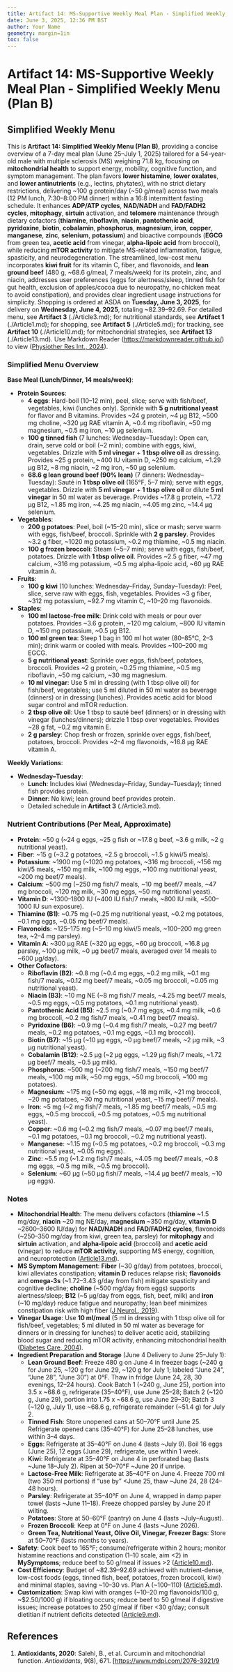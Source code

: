 ```yaml
---
title: Artifact 14: MS-Supportive Weekly Meal Plan - Simplified Weekly Menu (Plan B)
date: June 3, 2025, 12:36 PM BST
author: Your Name
geometry: margin=1in
toc: false
---
```

# Artifact 14: MS-Supportive Weekly Meal Plan - Simplified Weekly Menu (Plan B)

## Simplified Weekly Menu

This is **Artifact 14: Simplified Weekly Menu (Plan B)**, providing a concise overview of a 7-day meal plan (June 25–July 1, 2025) tailored for a 54-year-old male with multiple sclerosis (MS) weighing 71.8 kg, focusing on **mitochondrial health** to support energy, mobility, cognitive function, and symptom management. The plan favors **lower histamine**, **lower oxalates**, and **lower antinutrients** (e.g., lectins, phytates), with no strict dietary restrictions, delivering ~100 g protein/day (~50 g/meal) across two meals (12 PM lunch, 7:30–8:00 PM dinner) within a 16:8 intermittent fasting schedule. It enhances **ADP/ATP cycles**, **NAD/NADH** and **FAD/FADH2 cycles**, **mitophagy**, **sirtuin** activation, and **telomere** maintenance through dietary cofactors (**thiamine**, **riboflavin**, **niacin**, **pantothenic acid**, **pyridoxine**, **biotin**, **cobalamin**, **phosphorus**, **magnesium**, **iron**, **copper**, **manganese**, **zinc**, **selenium**, **potassium**) and bioactive compounds (**EGCG** from green tea, **acetic acid** from vinegar, **alpha-lipoic acid** from broccoli), while reducing **mTOR activity** to mitigate MS-related inflammation, fatigue, spasticity, and neurodegeneration. The streamlined, low-cost menu incorporates **kiwi fruit** for its vitamin C, fiber, and flavonoids, and **lean ground beef** (480 g, ~68.6 g/meal, 7 meals/week) for its protein, zinc, and niacin, addresses user preferences (eggs for alertness/sleep, tinned fish for gut health, exclusion of apples/cocoa due to neuropathy, no chicken meat to avoid constipation), and provides clear ingredient usage instructions for simplicity. Shopping is ordered at ASDA on **Tuesday, June 3, 2025**, for delivery on **Wednesday, June 4, 2025**, totaling ~$82.39–$92.69. For detailed menu, see **Artifact 3** (./Article3.md); for nutritional standards, see **Artifact 1** (./Article1.md); for shopping, see **Artifact 5** (./Article5.md); for tracking, see **Artifact 10** (./Article10.md); for mitochondrial strategies, see **Artifact 13** (./Article13.md). Use Markdown Reader (https://markdownreader.github.io/) to view ([Physiother Res Int., 2024](https://onlinelibrary.wiley.com/doi/10.1002/pri.2087)).

### Simplified Menu Overview

**Base Meal (Lunch/Dinner, 14 meals/week)**:
- **Protein Sources**:
  - **4 eggs**: Hard-boil (10–12 min), peel, slice; serve with fish/beef, vegetables, kiwi (lunches only). Sprinkle with **5 g nutritional yeast** for flavor and B vitamins. Provides ~24 g protein, ~4 µg B12, ~500 mg choline, ~320 µg RAE vitamin A, ~0.4 mg riboflavin, ~50 mg magnesium, ~0.5 mg iron, ~10 µg selenium.
  - **100 g tinned fish** (7 lunches: Wednesday–Tuesday): Open can, drain, serve cold or boil (~2 min); combine with eggs, kiwi, vegetables. Drizzle with **5 ml vinegar** + **1 tbsp olive oil** as dressing. Provides ~25 g protein, ~400 IU vitamin D, ~250 mg calcium, ~1.29 µg B12, ~8 mg niacin, ~2 mg iron, ~50 µg selenium.
  - **68.6 g lean ground beef (90% lean)** (7 dinners: Wednesday–Tuesday): Sauté in **1 tbsp olive oil** (165°F, 5–7 min); serve with eggs, vegetables. Drizzle with **5 ml vinegar** + **1 tbsp olive oil** or dilute **5 ml vinegar** in 50 ml water as beverage. Provides ~17.8 g protein, ~1.72 µg B12, ~1.85 mg iron, ~4.25 mg niacin, ~4.05 mg zinc, ~14.4 µg selenium.
- **Vegetables**:
  - **200 g potatoes**: Peel, boil (~15–20 min), slice or mash; serve warm with eggs, fish/beef, broccoli. Sprinkle with **2 g parsley**. Provides ~3.2 g fiber, ~1020 mg potassium, ~0.2 mg thiamine, ~0.5 mg niacin.
  - **100 g frozen broccoli**: Steam (~5–7 min); serve with eggs, fish/beef, potatoes. Drizzle with **1 tbsp olive oil**. Provides ~2.5 g fiber, ~47 mg calcium, ~316 mg potassium, ~0.5 mg alpha-lipoic acid, ~60 µg RAE vitamin A.
- **Fruits**:
  - **100 g kiwi** (10 lunches: Wednesday–Friday, Sunday–Tuesday): Peel, slice, serve raw with eggs, fish, vegetables. Provides ~3 g fiber, ~312 mg potassium, ~92.7 mg vitamin C, ~10–20 mg flavonoids.
- **Staples**:
  - **100 ml lactose-free milk**: Drink cold with meals or pour over potatoes. Provides ~3.6 g protein, ~120 mg calcium, ~800 IU vitamin D, ~150 mg potassium, ~0.5 µg B12.
  - **100 ml green tea**: Steep 1 bag in 100 ml hot water (80–85°C, 2–3 min); drink warm or cooled with meals. Provides ~100–200 mg EGCG.
  - **5 g nutritional yeast**: Sprinkle over eggs, fish/beef, potatoes, broccoli. Provides ~2 g protein, ~0.25 mg thiamine, ~0.5 mg riboflavin, ~50 mg calcium, ~30 mg magnesium.
  - **10 ml vinegar**: Use 5 ml in dressing (with 1 tbsp olive oil) for fish/beef, vegetables; use 5 ml diluted in 50 ml water as beverage (dinners) or in dressing (lunches). Provides acetic acid for blood sugar control and mTOR reduction.
  - **2 tbsp olive oil**: Use 1 tbsp to sauté beef (dinners) or in dressing with vinegar (lunches/dinners); drizzle 1 tbsp over vegetables. Provides ~28 g fat, ~0.2 mg vitamin E.
  - **2 g parsley**: Chop fresh or frozen, sprinkle over eggs, fish/beef, potatoes, broccoli. Provides ~2–4 mg flavonoids, ~16.8 µg RAE vitamin A.

**Weekly Variations**:
- **Wednesday–Tuesday**:
  - **Lunch**: Includes kiwi (Wednesday–Friday, Sunday–Tuesday); tinned fish provides protein.
  - **Dinner**: No kiwi; lean ground beef provides protein.
  - Detailed schedule in **Artifact 3** (./Article3.md).

### Nutrient Contributions (Per Meal, Approximate)
- **Protein**: ~50 g (~24 g eggs, ~25 g fish or ~17.8 g beef, ~3.6 g milk, ~2 g nutritional yeast).
- **Fiber**: ~15 g (~3.2 g potatoes, ~2.5 g broccoli, ~1.5 g kiwi/5 meals).
- **Potassium**: ~1900 mg (~1020 mg potatoes, ~316 mg broccoli, ~156 mg kiwi/5 meals, ~150 mg milk, ~100 mg eggs, ~100 mg nutritional yeast, ~200 mg beef/7 meals).
- **Calcium**: ~500 mg (~250 mg fish/7 meals, ~10 mg beef/7 meals, ~47 mg broccoli, ~120 mg milk, ~30 mg eggs, ~50 mg nutritional yeast).
- **Vitamin D**: ~1300–1800 IU (~400 IU fish/7 meals, ~800 IU milk, ~500–1000 IU sun exposure).
- **Thiamine (B1)**: ~0.75 mg (~0.25 mg nutritional yeast, ~0.2 mg potatoes, ~0.1 mg eggs, ~0.05 mg beef/7 meals).
- **Flavonoids**: ~125–175 mg (~5–10 mg kiwi/5 meals, ~100–200 mg green tea, ~2–4 mg parsley).
- **Vitamin A**: ~300 µg RAE (~320 µg eggs, ~60 µg broccoli, ~16.8 µg parsley, ~100 µg milk, ~0 µg beef/7 meals, averaged over 14 meals to ~600 µg/day).
- **Other Cofactors**:
  - **Riboflavin (B2)**: ~0.8 mg (~0.4 mg eggs, ~0.2 mg milk, ~0.1 mg fish/7 meals, ~0.12 mg beef/7 meals, ~0.05 mg broccoli, ~0.05 mg nutritional yeast).
  - **Niacin (B3)**: ~10 mg NE (~8 mg fish/7 meals, ~4.25 mg beef/7 meals, ~0.5 mg eggs, ~0.5 mg potatoes, ~0.1 mg nutritional yeast).
  - **Pantothenic Acid (B5)**: ~2.5 mg (~0.7 mg eggs, ~0.4 mg milk, ~0.6 mg broccoli, ~0.2 mg fish/7 meals, ~0.41 mg beef/7 meals).
  - **Pyridoxine (B6)**: ~0.9 mg (~0.4 mg fish/7 meals, ~0.27 mg beef/7 meals, ~0.2 mg potatoes, ~0.1 mg eggs, ~0.1 mg broccoli).
  - **Biotin (B7)**: ~15 µg (~10 µg eggs, ~0 µg beef/7 meals, ~2 µg milk, ~3 µg nutritional yeast).
  - **Cobalamin (B12)**: ~2.5 µg (~2 µg eggs, ~1.29 µg fish/7 meals, ~1.72 µg beef/7 meals, ~0.5 µg milk).
  - **Phosphorus**: ~500 mg (~200 mg fish/7 meals, ~150 mg beef/7 meals, ~100 mg milk, ~50 mg eggs, ~50 mg broccoli, ~100 mg potatoes).
  - **Magnesium**: ~175 mg (~50 mg eggs, ~18 mg milk, ~21 mg broccoli, ~20 mg potatoes, ~30 mg nutritional yeast, ~15 mg beef/7 meals).
  - **Iron**: ~5 mg (~2 mg fish/7 meals, ~1.85 mg beef/7 meals, ~0.5 mg eggs, ~0.5 mg broccoli, ~0.5 mg potatoes, ~0.5 mg nutritional yeast).
  - **Copper**: ~0.6 mg (~0.2 mg fish/7 meals, ~0.07 mg beef/7 meals, ~0.1 mg potatoes, ~0.1 mg broccoli, ~0.2 mg nutritional yeast).
  - **Manganese**: ~1.15 mg (~0.5 mg potatoes, ~0.2 mg broccoli, ~0.3 mg nutritional yeast, ~0.05 mg eggs).
  - **Zinc**: ~5.5 mg (~1.2 mg fish/7 meals, ~4.05 mg beef/7 meals, ~0.8 mg eggs, ~0.5 mg milk, ~0.5 mg broccoli).
  - **Selenium**: ~60 µg (~50 µg fish/7 meals, ~14.4 µg beef/7 meals, ~10 µg eggs).

### Notes
- **Mitochondrial Health**: The menu delivers cofactors (**thiamine** ~1.5 mg/day, **niacin** ~20 mg NE/day, **magnesium** ~350 mg/day, **vitamin D** ~2600–3600 IU/day) for **NAD/NADH** and **FAD/FADH2 cycles**, flavonoids (~250–350 mg/day from kiwi, green tea, parsley) for **mitophagy** and **sirtuin** activation, and **alpha-lipoic acid** (broccoli) and **acetic acid** (vinegar) to reduce **mTOR activity**, supporting MS energy, cognition, and neuroprotection ([Article13.md](https://github.com/xAI/Artifact13.md)).
- **MS Symptom Management**: **Fiber** (~30 g/day) from potatoes, broccoli, kiwi alleviates constipation; **vitamin D** reduces relapse risk; **flavonoids** and **omega-3s** (~1.72–3.43 g/day from fish) mitigate spasticity and cognitive decline; **choline** (~500 mg/day from eggs) supports alertness/sleep; **B12** (~5 µg/day from eggs, fish, beef, milk) and **iron** (~10 mg/day) reduce fatigue and neuropathy; lean beef minimizes constipation risk with high fiber ([J Neurol., 2019](https://www.ncbi.nlm.nih.gov/pmc/articles/PMC6682957/)).
- **Vinegar Usage**: Use **10 ml/meal** (5 ml in dressing with 1 tbsp olive oil for fish/beef, vegetables; 5 ml diluted in 50 ml water as beverage for dinners or in dressing for lunches) to deliver acetic acid, stabilizing blood sugar and reducing mTOR activity, enhancing mitochondrial health ([Diabetes Care, 2004](https://care.diabetesjournals.org/content/27/1/281)).
- **Ingredient Preparation and Storage** (June 4 Delivery to June 25–July 1):
  - **Lean Ground Beef**: Freeze 480 g on June 4 in freezer bags (~240 g for June 25, ~120 g for June 29, ~120 g for July 1; labeled “June 24”, “June 28”, “June 30”) at 0°F. Thaw in fridge (June 24, 28, 30 evenings, 12–24 hours). Cook Batch 1 (~240 g, June 25), portion into 3.5 x ~68.6 g, refrigerate (35–40°F), use June 25–28; Batch 2 (~120 g, June 29), portion into 1.75 x ~68.6 g, use June 29–30; Batch 3 (~120 g, July 1), use ~68.6 g, refrigerate remainder (~51.4 g) for July 2.
  - **Tinned Fish**: Store unopened cans at 50–70°F until June 25. Refrigerate opened cans (35–40°F) for June 25–28 lunches, use within 3–4 days.
  - **Eggs**: Refrigerate at 35–40°F on June 4 (lasts ~July 9). Boil 16 eggs (June 25), 12 eggs (June 29), refrigerate, use within 1 week.
  - **Kiwi**: Refrigerate at 35–40°F on June 4 in perforated bag (lasts ~June 18–July 2). Ripen at 50–70°F ~June 20 if unripe.
  - **Lactose-Free Milk**: Refrigerate at 35–40°F on June 4. Freeze 700 ml (two 350 ml portions) if “use by” <June 25, thaw ~June 24, 28 (24–48 hours).
  - **Parsley**: Refrigerate at 35–40°F on June 4, wrapped in damp paper towel (lasts ~June 11–18). Freeze chopped parsley by June 20 if wilting.
  - **Potatoes**: Store at 50–60°F (pantry) on June 4 (lasts ~July–August).
  - **Frozen Broccoli**: Keep at 0°F on June 4 (lasts ~June 2026).
  - **Green Tea, Nutritional Yeast, Olive Oil, Vinegar, Freezer Bags**: Store at 50–70°F (lasts months to years).
- **Safety**: Cook beef to 165°F; consume/refrigerate within 2 hours; monitor histamine reactions and constipation (1–10 scale, aim <2) in **MySymptoms**; reduce beef to 50 g/meal if issues >2 ([Article10.md](https://github.com/xAI/Artifact10.md)).
- **Cost Efficiency**: Budget of ~$82.39–$92.69 achieved with nutrient-dense, low-cost foods (eggs, tinned fish, beef, potatoes, frozen broccoli, kiwi) and minimal staples, saving ~$10–$30 vs. Plan A (~$100–$110) ([Article5.md](https://github.com/xAI/Artifact5.md)).
- **Customization**: Swap kiwi with oranges (~10–20 mg flavonoids/100 g, ~$2.50/1000 g) if bloating occurs; reduce beef to 50 g/meal if digestive issues; increase potatoes to 250 g/meal if fiber <30 g/day; consult dietitian if nutrient deficits detected ([Article9.md](https://github.com/xAI/Artifact9.md)).

## References
1. **Antioxidants, 2020**: Salehi, B., et al. Curcumin and mitochondrial function. *Antioxidants*, 9(8), 671. [https://www.mdpi.com/2076-3921/9